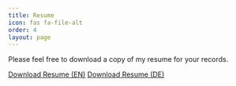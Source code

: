 ```yaml
---
title: Resume
icon: fas fa-file-alt
order: 4
layout: page
---
```

Please feel free to download a copy of my resume for your records.
<div class="text-center mt-5 mb-5">
  <a href="{{ site.baseurl }}/assets/pdf/Fariya_Asghar_Resume_EN.pdf" class="btn btn-lg btn-primary me-3" role="button" target="_blank">Download Resume (EN)</a>
  <a href="{{ site.baseurl }}/assets/pdf/Fariya_Asghar_Resume_DE.pdf" class="btn btn-lg btn-secondary" role="button" target="_blank">Download Resume (DE)</a>
</div>